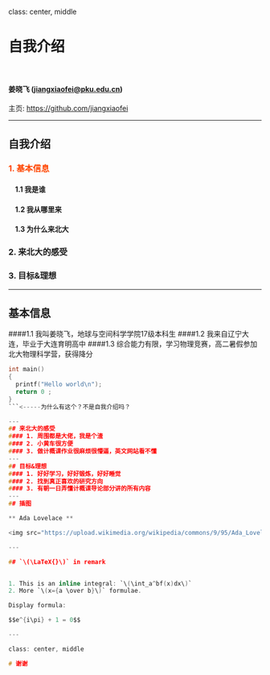class: center, middle

# 自我介绍

&nbsp;
&nbsp;

#### 姜晓飞 (jiangxiaofei@pku.edu.cn)  

主页: https://github.com/jiangxiaofei

---

## 自我介绍

### <font color="orangered">1. 基本信息</font>

#### &nbsp; &nbsp; 1.1 我是谁
#### &nbsp; &nbsp; 1.2 我从哪里来
#### &nbsp; &nbsp; 1.3 为什么来北大

### 2. 来北大的感受

### 3. 目标&理想


---

## 基本信息
####1.1 我叫姜晓飞，地球与空间科学学院17级本科生
####1.2 我来自辽宁大连，毕业于大连育明高中
####1.3 综合能力有限，学习物理竞赛，高二暑假参加北大物理科学营，获得降分

```c
int main()
{
  printf("Hello world\n");
  return 0 ;
}
```<-----为什么有这个？不是自我介绍吗？

---
## 来北大的感受
#### 1. 周围都是大佬，我是个渣
#### 2. 小黄车很方便
#### 3. 做计概课作业很麻烦很懵逼，英文网站看不懂
---
## 目标&理想
#### 1. 好好学习，好好锻炼，好好睡觉
#### 2. 找到真正喜欢的研究方向
#### 3. 有朝一日弄懂计概课导论部分讲的所有内容
---
## 插图

** Ada Lovelace **

<img src="https://upload.wikimedia.org/wikipedia/commons/9/95/Ada_Lovelace_color.svg" width=300 style="margin: 0px 80px">

---

## `\(\LaTeX{}\)` in remark


1. This is an inline integral: `\(\int_a^bf(x)dx\)`
2. More `\(x={a \over b}\)` formulae.

Display formula:

$$e^{i\pi} + 1 = 0$$

---

class: center, middle

# 谢谢
